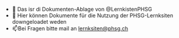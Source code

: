 - 👋 Das isr di Dokumenten-Ablage von @LernkistenPHSG
- 👀 Hier können Dokumente für die Nutzung der PHSG-Lernksiten downgeloadet weden
- 📫Bei Fragen bitte mail an lernksiten@phsg.ch
<!---
LernkistenPHSG/LernkistenPHSG is a ✨ special ✨ repository because its `README.md` (this file) appears on your GitHub profile.
You can click the Preview link to take a look at your changes.
--->
